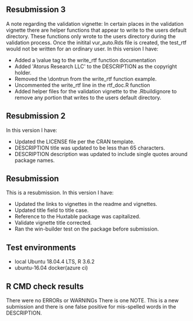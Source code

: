 ## Resubmission 3
A note regarding the validation vignette: In certain places in the validation vignette there are helper functions that appear to write to the users default directory. These functions only wrote to the users directory during the validation process. Once the initital vur_auto.Rds file is created, the test_rtf would not be written for an ordinary user.
In this version I have:

* Added a \value tag to the write_rtf function documentation
* Added 'Atorus Research LLC' to the DESCRIPTION as the copyright holder.
* Removed the \dontrun from the write_rtf function example.
* Uncommented the write_rtf line in the rtf_doc.R function
* Added helper files for the validation vignette to the .Rbuildignore to remove any portion that writes to the users default directory.

## Resubmission 2
In this version I have:

* Updated the LICENSE file per the CRAN template.
* DESCRIPTION title was updated to be less than 65 characters.
* DESCRIPTION description was updated to include single quotes around package names.

## Resubmission
This is a resubmission. In this version I have:

* Updated the links to vignettes in the readme and vignettes.
* Updated title field to title case.
* Reference to the Huxtable package was capitalized.
* Validate vignette title corrected.
* Ran the win-builder test on the package before submission.

## Test environments
* local Ubuntu 18.04.4 LTS, R 3.6.2
* ubuntu-16.04 docker(azure ci)

## R CMD check results
There were no ERRORs or WARNINGs
There is one NOTE. This is a new submission and there is one false positive for mis-spelled words in the DESCRIPTION.
